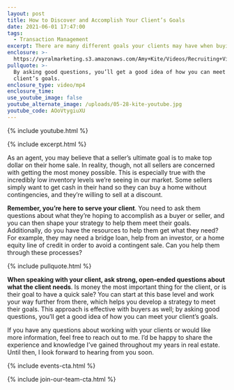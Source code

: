 ```yaml
---
layout: post
title: How to Discover and Accomplish Your Client’s Goals
date: 2021-06-01 17:47:00
tags:
  - Transaction Management
excerpt: There are many different goals your clients may have when buying or selling.
enclosure: >-
  https://vyralmarketing.s3.amazonaws.com/Amy+Kite/Videos/Recruiting+Videos/2021/How+to+Discover+and+Accomplish+Your+Client%E2%80%99s+Goals.mp4
pullquote: >-
  By asking good questions, you’ll get a good idea of how you can meet your
  client’s goals.
enclosure_type: video/mp4
enclosure_time:
use_youtube_image: false
youtube_alternate_image: /uploads/05-28-kite-youtube.jpg
youtube_code: AOoVtygiuXU
---
```

{% include youtube.html %}

{% include excerpt.html %}

As an agent, you may believe that a seller’s ultimate goal is to make top dollar on their home sale. In reality, though, not all sellers are concerned with getting the most money possible. This is especially true with the incredibly low inventory levels we’re seeing in our market. Some sellers simply want to get cash in their hand so they can buy a home without contingencies, and they’re willing to sell at a discount.

**Remember, you’re here to serve your client**. You need to ask them questions about what they’re hoping to accomplish as a buyer or seller, and you can then shape your strategy to help them meet their goals. Additionally, do you have the resources to help them get what they need? For example, they may need a bridge loan, help from an investor, or a home equity line of credit in order to avoid a contingent sale. Can you help them through these processes?

{% include pullquote.html %}

**When speaking with your client, ask strong, open-ended questions about what the client needs**. Is money the most important thing for the client, or is their goal to have a quick sale? You can start at this base level and work your way further from there, which helps you develop a strategy to meet their goals. This approach is effective with buyers as well; by asking good questions, you’ll get a good idea of how you can meet your client’s goals.

If you have any questions about working with your clients or would like more information, feel free to reach out to me. I’d be happy to share the experience and knowledge I’ve gained throughout my years in real estate. Until then, I look forward to hearing from you soon.

{% include events-cta.html %}

{% include join-our-team-cta.html %}
